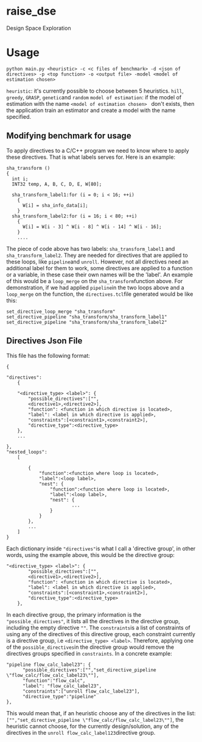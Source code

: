 # raise_dse

Design Space Exploration

# Usage

 
```
python main.py <heuristic> -c <c files of benchmark> -d <json of directives> -p <top function> -o <output file> -model <model of estimation chosen>
```
`heuristic`: it's currently possible to choose between 5 heuristics. `hill`, `greedy`, `GRASP`, `genetic`and `random`
`model of estimation`: if the model of estimation with the name `<model of estimation chosen> ` don't exists, then the application train an estimator and create a model with the name specified.
## Modifying benchmark for usage
To apply directives to a C/C++ program we need to know where to apply these directives. That is what labels serves for. Here is an example:
```
sha_transform ()
{
  int i;
  INT32 temp, A, B, C, D, E, W[80];

  sha_transform_label1:for (i = 0; i < 16; ++i)
    {
      W[i] = sha_info_data[i];
    }
  sha_transform_label2:for (i = 16; i < 80; ++i)
    {
      W[i] = W[i - 3] ^ W[i - 8] ^ W[i - 14] ^ W[i - 16];
    }
    ....
```
The piece of code above has two labels: `sha_transform_label1` and `sha_transform_label2`. They are needed for directives that are applied to these loops, like `pipeline`and `unroll`. However, not all directives need an additional label for them to work, some directives are applied to a function or a variable, in these case their own names will be the 'label'. An example of this would be a `loop_merge` on the `sha_transform`function above. 
For demonstration, if we had applied `pipeline`in the two loops above and a `loop_merge` on the function, the `directives.tcl`file generated would be like this: 
```
set_directive_loop_merge "sha_transform"
set_directive_pipeline "sha_transform/sha_transform_label1"
set_directive_pipeline "sha_transform/sha_transform_label2"
```

## Directives Json File

This file has the following format:
```
{

"directives":
	{
	
	"<directive_type> <label>": {
		"possible_directives":["",
		<directive1>,<directive2>],
		"function": <function in which directive is located>,
		"label": <label in which directive is applied>,
		"constraints":[<constraint1>,<constraint2>],
		"directive_type":<directive_type>
	},
	...

},
"nested_loops":
	[
	
		{
		    "function":<function where loop is located>,
		    "label":<loop label>,
		    "nest": {
		        "function":<function where loop is located>,
		        "label":<loop label>,
		        "nest": {
				        ...
		        }
		    }
		},
		...	
	]
}
```
Each dictionary inside `"directives"`is what I call a 'directive group', in other words, using the example above, this would be the directive group:
```
"<directive_type> <label>": {
		"possible_directives":["",
		<directive1>,<directive2>],
		"function": <function in which directive is located>,
		"label": <label in which directive is applied>,
		"constraints":[<constraint1>,<constraint2>],
		"directive_type":<directive_type>
	},
```
In each directive group, the primary information is the `"possible_directives"`, it lists all the directives in the directive group, including the empty directive `""`.
 The `constraints`is a list of constraints of using any of the directives of this directive group, each constraint currently is a directive group, i.e `<directive_type> <label>`. Therefore, applying one of the `possible_directives`in the directive group would remove the directives groups specified in `constraints`.
 In a concrete example: 
 ```
"pipeline flow_calc_label23": {
	   "possible_directives":["","set_directive_pipeline \"flow_calc/flow_calc_label23\""],
	   "function":"flow_calc",
	   "label": "flow_calc_label23",
	   "constraints":["unroll flow_calc_label23"],
	   "directive_type":"pipeline"
},
 ```
 This would mean that, if an heuristic choose any of the directives in the list: `
["","set_directive_pipeline \"flow_calc/flow_calc_label23\""]`, the heuristic cannot choose, for the currently design/solution, any of the directives in the `unroll flow_calc_label123`directive group.

